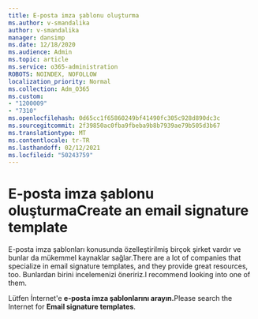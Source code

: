 ```yaml
---
title: E-posta imza şablonu oluşturma
ms.author: v-smandalika
author: v-smandalika
manager: dansimp
ms.date: 12/18/2020
ms.audience: Admin
ms.topic: article
ms.service: o365-administration
ROBOTS: NOINDEX, NOFOLLOW
localization_priority: Normal
ms.collection: Adm_O365
ms.custom:
- "1200009"
- "7310"
ms.openlocfilehash: 0d65cc1f65860249bf41490fc305c928d890dc3c
ms.sourcegitcommit: 2f39850ac0fba9fbeba9b8b7939ae79b505d3b67
ms.translationtype: MT
ms.contentlocale: tr-TR
ms.lasthandoff: 02/12/2021
ms.locfileid: "50243759"
---
```

# <a name="create-an-email-signature-template"></a><span data-ttu-id="d4661-102">E-posta imza şablonu oluşturma</span><span class="sxs-lookup"><span data-stu-id="d4661-102">Create an email signature template</span></span>

<span data-ttu-id="d4661-103">E-posta imza şablonları konusunda özelleştirilmiş birçok şirket vardır ve bunlar da mükemmel kaynaklar sağlar.</span><span class="sxs-lookup"><span data-stu-id="d4661-103">There are a lot of companies that specialize in email signature templates, and they provide great resources, too.</span></span> <span data-ttu-id="d4661-104">Bunlardan birini incelemenizi öneririz.</span><span class="sxs-lookup"><span data-stu-id="d4661-104">I recommend looking into one of them.</span></span>

<span data-ttu-id="d4661-105">Lütfen İnternet'e **e-posta imza şablonlarını arayın.**</span><span class="sxs-lookup"><span data-stu-id="d4661-105">Please search the Internet for **Email signature templates**.</span></span>